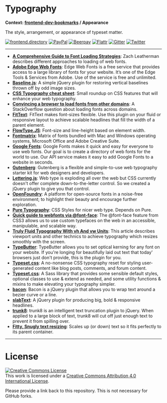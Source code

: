 # Typography

**Context: [frontend-dev-bookmarks](../README.md) / Appearance**

The style, arrangement, or appearance of typeset matter.

[![frontend.directory](https://img.shields.io/badge/frontend-directory-blue.svg?style=flat-square)](http://frontend.directory/)
[![PayPal](https://img.shields.io/badge/donate-PayPal-00457c.svg?style=flat-square&maxAge=2592000)](https://www.paypal.com/cgi-bin/webscr?cmd=_s-xclick&hosted_button_id=4FAGPMANWRVJJ)
[![Beerpay](https://beerpay.io/dypsilon/frontend-dev-bookmarks/badge.svg?style=flat-square)](https://beerpay.io/dypsilon/frontend-dev-bookmarks)
[![Flattr](https://img.shields.io/badge/donate-Flattr-88b058.svg?style=flat-square&maxAge=2592000)](https://flattr.com/submit/auto?fid=3nlo5p&url=https%3A%2F%2Fgithub.com%2Fdypsilon%2Ffrontend-dev-bookmarks)
[![Gitter](https://img.shields.io/gitter/room/dypsilon/frontend-dev-bookmarks.svg?style=flat-square&maxAge=2592000)](https://gitter.im/dypsilon/frontend-dev-bookmarks)
[![Twitter](https://img.shields.io/badge/follow-twitter-55acee.svg?style=flat-square)](https://twitter.com/FrontendDir)

-----------------------------------------

+ **[A Comprehensive Guide to Font Loading Strategies](https://www.zachleat.com/web/comprehensive-webfonts/)**: Zach Leatherman describes different approaches to loading of web fonts.
+ **[Adobe Edge Web Fonts](https://edgewebfonts.adobe.com/fonts)**: Edge Web Fonts is a free service that provides access to a large library of fonts for your website. It’s one of the Edge Tools & Services from Adobe. Use of the service is free and unlimited.
+ **[Baseline.js](https://github.com/daneden/Baseline.js)**: A simple jQuery plugin for restoring vertical baselines thrown off by odd image sizes.
+ **[CSS Typography cheat sheet](http://www.newnet-soft.com/blog/csstypography)**: Small roundup on CSS features that will enhance your web typography.
+ **[Convincing a browser to load fonts from other domains](http://stackoverflow.com/questions/2892691/font-face-fonts-only-work-on-their-own-domain)**: A StackOverflow question about loading fonts across domains.
+ **[FitText](http://fittextjs.com/)**: FitText makes font-sizes flexible. Use this plugin on your fluid or responsive layout to achieve scalable headlines that fill the width of a parent element.
+ **[FlowType.JS](http://simplefocus.com/flowtype/)**: Font-size and line-height based on element width.
+ **[Fontmatrix](http://media.24ways.org/2007/17/fontmatrix.html)**: Matrix of fonts bundled with Mac and Windows operating systems, Microsoft Office and Adobe Creative Suite.
+ **[Google Fonts](https://www.google.com/fonts/)**: Google Fonts makes it quick and easy for everyone to use web fonts. Our goal is to create a directory of web fonts for the world to use. Our API service makes it easy to add Google Fonts to a website in seconds.
+ **[Gutenberg](http://matejlatin.github.io/Gutenberg/)**: Gutenberg is a flexible and simple-to-use web typography starter kit for web designers and developers.
+ **[Lettering.js](http://letteringjs.com/)**: Web type is exploding all over the web but CSS currently doesn't offer complete down-to-the-letter control. So we created a jQuery plugin to give you that control.
+ **[OpenFoundry](http://open-foundry.com/)**: A platform for open-source fonts in a noise-free environment; to highlight their beauty and encourage further exploration.
+ **[Pure Typography](http://tilomitra.github.io/csstypography/)**: CSS Styles for nicer web type. Depends on Pure.
+ **[Quick guide to webfonts via @font-face](http://www.html5rocks.com/en/tutorials/webfonts/quick/)**: The @font-face feature from CSS3 allows us to use custom typefaces on the web in an accessible, manipulable, and scalable way.
+ **[Truly Fluid Typography With vh And vw Units](https://www.smashingmagazine.com/2016/05/fluid-typography/)**: This article describes viewport units and other technics to achieve typography which resizes smoothly with the screen.
+ **[TypeButter](https://github.com/hudsonfoo/typebutter)**: TypeButter allows you to set optical kerning for any font on your website. If you're longing for beautifully laid out text that today' browsers just don't provide, this is the plugin for you.
+ **[Typeset.css](https://github.com/joshuarudd/typeset.css)**: A no-nonsense CSS typography reset for styling user-generated content like blog posts, comments, and forum content.
+ **[Typeset.css](http://stormwarning.github.io/typeset.css/)**: A Sass library that provides some sensible default styles, optional classes to use & extend as needed, and some utility functions & mixins to make elevating your typography simpler.
+ **[bacon](http://baconforme.com/)**: Bacon is a jQuery plugin that allows you to wrap text around a bezier curve or a line.
+ **[slabText](https://github.com/freqDec/slabText/)**: A jQuery plugin for producing big, bold & responsive headlines.
+ **[trunk8](http://jrvis.com/trunk8/)**: trunk8 is an intelligent text truncation plugin to jQuery. When applied to a large block of text, trunk8 will cut off just enough text to prevent it from spilling over.
+ **[Fitty, Snugly text resizing](https://github.com/rikschennink/fitty)**: Scales up (or down) text so it fits perfectly to its parent container.



------------------

# License

<a rel="license" href="http://creativecommons.org/licenses/by/4.0/"><img alt="Creative Commons License" style="border-width:0" src="https://i.creativecommons.org/l/by/4.0/88x31.png" /></a><br />This work is licensed under a <a rel="license" href="http://creativecommons.org/licenses/by/4.0/">Creative Commons Attribution 4.0 International License</a>.

Please provide a link back to this repository. This is not necessary for GitHub forks.
